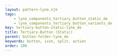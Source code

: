 ```yaml
---
layout: pattern-lyne.njk
tags: 
    - lyne_components_tertiary_button_static_de
    - lyne_components_tertiary_button_variants_de
key: tertiary-button-static-lyne_de
title: Tertiary-Button (Static)
parent: button-folder-lyne_de
keywords: button, icon, split, action
order: 100
---
```

